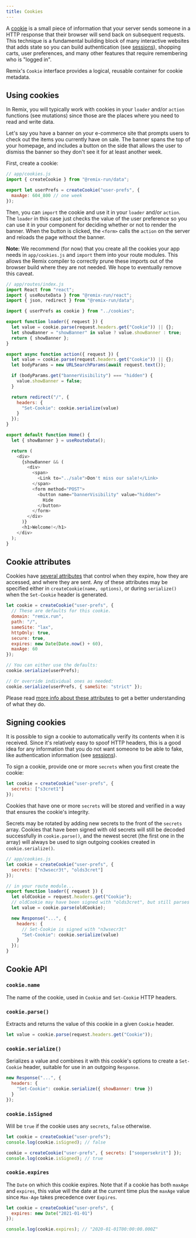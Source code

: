 ```yaml
---
title: Cookies
---
```


A [cookie](https://developer.mozilla.org/en-US/docs/Web/HTTP/Cookies) is a small piece of information that your server sends someone in a HTTP response that their browser will send back on subsequent requests. This technique is a fundamental building block of many interactive websites that adds state so you can build authentication (see [sessions](../sessions)), shopping carts, user preferences, and many other features that require remembering who is "logged in".

Remix's `Cookie` interface provides a logical, reusable container for cookie metadata.

## Using cookies

In Remix, you will typically work with cookies in your `loader` and/or `action` functions (see <Link to="../mutations">mutations</Link>) since those are the places where you need to read and write data.

Let's say you have a banner on your e-commerce site that prompts users to check out the items you currently have on sale. The banner spans the top of your homepage, and includes a button on the side that allows the user to dismiss the banner so they don't see it for at least another week.

First, create a cookie:

```js
// app/cookies.js
import { createCookie } from "@remix-run/data";

export let userPrefs = createCookie("user-prefs", {
  maxAge: 604_800 // one week
});
```

Then, you can `import` the cookie and use it in your `loader` and/or `action`. The `loader` in this case just checks the value of the user preference so you can use it in your component for deciding whether or not to render the banner. When the button is clicked, the `<form>` calls the `action` on the server and reloads the page without the banner.

**Note:** We recommend (for now) that you create all the cookies your app needs in `app/cookies.js` and `import` them into your route modules. This allows the Remix compiler to correctly prune these imports out of the browser build where they are not needed. We hope to eventually remove this caveat.

```js
// app/routes/index.js
import React from "react";
import { useRouteData } from "@remix-run/react";
import { json, redirect } from "@remix-run/data";

import { userPrefs as cookie } from "../cookies";

export function loader({ request }) {
  let value = cookie.parse(request.headers.get("Cookie")) || {};
  let showBanner = "showBanner" in value ? value.showBanner : true;
  return { showBanner };
}

export async function action({ request }) {
  let value = cookie.parse(request.headers.get("Cookie")) || {};
  let bodyParams = new URLSearchParams(await request.text());

  if (bodyParams.get("bannerVisibility") === "hidden") {
    value.showBanner = false;
  }

  return redirect("/", {
    headers: {
      "Set-Cookie": cookie.serialize(value)
    }
  });
}

export default function Home() {
  let { showBanner } = useRouteData();

  return (
    <div>
      {showBanner && (
        <div>
          <span>
            <Link to="../sale">Don't miss our sale!</Link>
          </span>
          <form method="POST">
            <button name="bannerVisibility" value="hidden">
              Hide
            </button>
          </form>
        </div>
      )}
      <h1>Welcome!</h1>
    </div>
  );
}
```

## Cookie attributes

Cookies have [several attributes](https://developer.mozilla.org/en-US/docs/Web/HTTP/Headers/Set-Cookie#attributes) that control when they expire, how they are accessed, and where they are sent. Any of these attributes may be specified either in `createCookie(name, options)`, or during `serialize()` when the `Set-Cookie` header is generated.

```js
let cookie = createCookie("user-prefs", {
  // These are defaults for this cookie.
  domain: "remix.run",
  path: "/",
  sameSite: "lax",
  httpOnly: true,
  secure: true,
  expires: new Date(Date.now() + 60),
  maxAge: 60
});

// You can either use the defaults:
cookie.serialize(userPrefs);

// Or override individual ones as needed:
cookie.serialize(userPrefs, { sameSite: "strict" });
```

Please read [more info about these attributes](https://developer.mozilla.org/en-US/docs/Web/HTTP/Headers/Set-Cookie#attributes) to get a better understanding of what they do.

## Signing cookies

It is possible to sign a cookie to automatically verify its contents when it is received. Since it's relatively easy to spoof HTTP headers, this is a good idea for any information that you do not want someone to be able to fake, like authentication information (see [sessions](../sessions)).

To sign a cookie, provide one or more `secrets` when you first create the cookie:

```js
let cookie = createCookie("user-prefs", {
  secrets: ["s3cret1"]
});
```

Cookies that have one or more `secrets` will be stored and verified in a way that ensures the cookie's integrity.

Secrets may be rotated by adding new secrets to the front of the `secrets` array. Cookies that have been signed with old secrets will still be decoded successfully in `cookie.parse()`, and the newest secret (the first one in the array) will always be used to sign outgoing cookies created in `cookie.serialize()`.

```js
// app/cookies.js
let cookie = createCookie("user-prefs", {
  secrets: ["n3wsecr3t", "olds3cret"]
});

// in your route module...
export function loader({ request }) {
  let oldCookie = request.headers.get("Cookie");
  // oldCookie may have been signed with "olds3cret", but still parses ok
  let value = cookie.parse(oldCookie);

  new Response("...", {
    headers: {
      // Set-Cookie is signed with "n3wsecr3t"
      "Set-Cookie": cookie.serialize(value)
    }
  });
}
```

## Cookie API

### `cookie.name`

The name of the cookie, used in `Cookie` and `Set-Cookie` HTTP headers.

### `cookie.parse()`

Extracts and returns the value of this cookie in a given `Cookie` header.

```js
let value = cookie.parse(request.headers.get("Cookie"));
```

### `cookie.serialize()`

Serializes a value and combines it with this cookie's options to create a `Set-Cookie` header, suitable for use in an outgoing `Response`.

```js
new Response("...", {
  headers: {
    "Set-Cookie": cookie.serialize({ showBanner: true })
  }
});
```

### `cookie.isSigned`

Will be `true` if the cookie uses any `secrets`, `false` otherwise.

```js
let cookie = createCookie("user-prefs");
console.log(cookie.isSigned); // false

cookie = createCookie("user-prefs", { secrets: ["soopersekrit"] });
console.log(cookie.isSigned); // true
```

### `cookie.expires`

The `Date` on which this cookie expires. Note that if a cookie has both `maxAge` and `expires`, this value will the date at the current time plus the `maxAge` value since `Max-Age` takes precedence over `Expires`.

```js
let cookie = createCookie("user-prefs", {
  expires: new Date("2021-01-01")
});

console.log(cookie.expires); // "2020-01-01T00:00:00.000Z"
```
